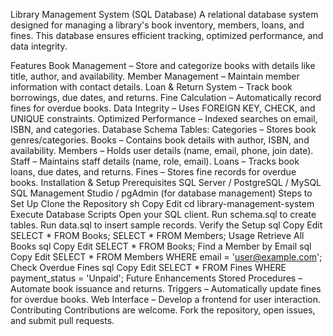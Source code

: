Library Management System (SQL Database)
A relational database system designed for managing a library's book inventory, members, loans, and fines. This database ensures efficient tracking, optimized performance, and data integrity.

Features
Book Management – Store and categorize books with details like title, author, and availability.
Member Management – Maintain member information with contact details.
Loan & Return System – Track book borrowings, due dates, and returns.
Fine Calculation – Automatically record fines for overdue books.
Data Integrity – Uses FOREIGN KEY, CHECK, and UNIQUE constraints.
Optimized Performance – Indexed searches on email, ISBN, and categories.
Database Schema
Tables:
Categories – Stores book genres/categories.
Books – Contains book details with author, ISBN, and availability.
Members – Holds user details (name, email, phone, join date).
Staff – Maintains staff details (name, role, email).
Loans – Tracks book loans, due dates, and returns.
Fines – Stores fine records for overdue books.
Installation & Setup
Prerequisites
SQL Server / PostgreSQL / MySQL
SQL Management Studio / pgAdmin (for database management)
Steps to Set Up
Clone the Repository
sh
Copy
Edit
cd library-management-system
Execute Database Scripts
Open your SQL client.
Run schema.sql to create tables.
Run data.sql to insert sample records.
Verify the Setup
sql
Copy
Edit
SELECT * FROM Books;
SELECT * FROM Members;
Usage
Retrieve All Books
sql
Copy
Edit
SELECT * FROM Books;
Find a Member by Email
sql
Copy
Edit
SELECT * FROM Members WHERE email = 'user@example.com';
Check Overdue Fines
sql
Copy
Edit
SELECT * FROM Fines WHERE payment_status = 'Unpaid';
Future Enhancements
Stored Procedures – Automate book issuance and returns.
Triggers – Automatically update fines for overdue books.
Web Interface – Develop a frontend for user interaction.
Contributing
Contributions are welcome. Fork the repository, open issues, and submit pull requests.
